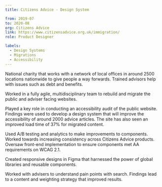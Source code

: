 ```yaml
---
title: Citizens Advice - Design System

from: 2019-07
to: 2020-08
org: Citizens Advice
link: https://www.citizensadvice.org.uk/immigration/ 
role: Product Designer

labels:
  - Design Systems
  - Migrations
  - Accessibility
---
```

National charity that works with a network of local offices in around 2500 locations nationwide to give people a way forwards. Trained advisors help with issues such as debt and benefits. 

Worked in a fully agile, multidisciplinary team to rebuild and migrate the public and adviser facing websites. 

Played a key role in conducting an accessibility audit of the public website. Findings were used to develop a design system that will improve the accessibility of around 2000 advice articles. The site has also seen an improved load time of 37% for migrated content.

Used A/B testing and analytics to make improvements to components. Worked towards increasing consistency across Citizens Advice products. Oversaw front-end implementation to ensure components met AA requirements on WCAG 2.1.

Created responsive designs in Figma that harnessed the power of global libraries and reusable components.

Worked with advisers to understand pain points with search. Findings lead to a content and weighting strategy that improved results.